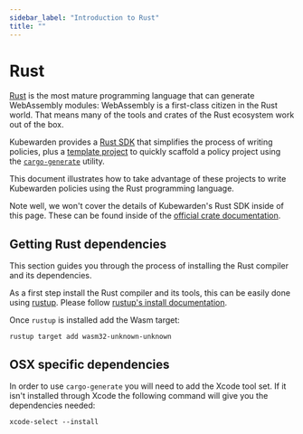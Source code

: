 ```yaml
---
sidebar_label: "Introduction to Rust"
title: ""
---
```


# Rust

[Rust](https://www.rust-lang.org/) is the most mature programming language that
can generate WebAssembly modules: WebAssembly is a first-class citizen
in the Rust world. That means many of the tools and crates of the Rust
ecosystem work out of the box.

Kubewarden provides a [Rust SDK](https://crates.io/crates/kubewarden-policy-sdk)
that simplifies the process of writing policies, plus a
[template project](https://github.com/kubewarden/rust-policy-template) to
quickly scaffold a policy project using the
[`cargo-generate`](https://github.com/cargo-generate/cargo-generate) utility.

This document illustrates how to take advantage of these projects to write
Kubewarden policies using the Rust programming language.

Note well, we won't cover the details of Kubewarden's Rust SDK inside of this
page. These can be found inside of the
[official crate documentation](https://docs.rs/kubewarden-policy-sdk/0.1.0).

## Getting Rust dependencies

This section guides you through the process of installing the Rust compiler and
its dependencies.

As a first step install the Rust compiler and its tools, this can be easily done
using [rustup](https://github.com/rust-lang/rustup). Please follow
[rustup's install documentation](https://rust-lang.github.io/rustup/installation/index.html).

Once `rustup` is installed add the Wasm target:

```shell
rustup target add wasm32-unknown-unknown
```

## OSX specific dependencies

In order to use `cargo-generate` you will need to add the Xcode tool set. If it isn't installed through Xcode the following command will give you the dependencies needed:

```shell
xcode-select --install
```
